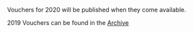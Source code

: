 Vouchers for 2020 will be published when they come available.

2019 Vouchers can be found in the [Archive](https://www.reddit.com/r/Tomorrowland/wiki/archive/vouchers2019)
